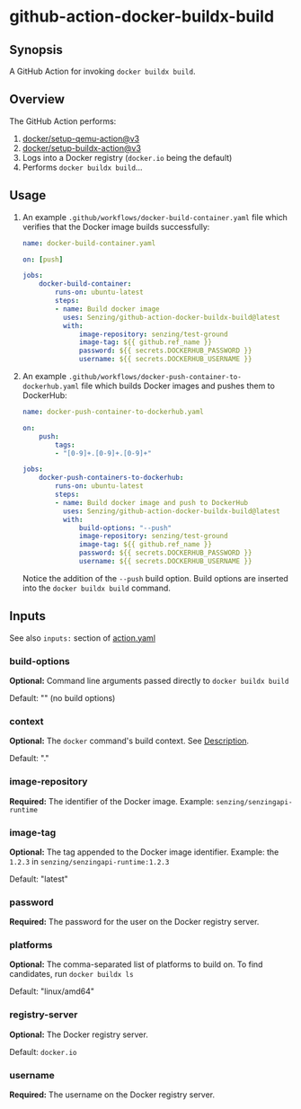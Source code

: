 # github-action-docker-buildx-build

## Synopsis

A GitHub Action for invoking `docker buildx build`.

## Overview

The GitHub Action performs:

1. [docker/setup-qemu-action@v3](https://github.com/docker/setup-qemu-action)
1. [docker/setup-buildx-action@v3](https://github.com/docker/setup-buildx-action)
1. Logs into a Docker registry (`docker.io` being the default)
1. Performs `docker buildx build`...

## Usage

1. An example `.github/workflows/docker-build-container.yaml` file
   which verifies that the Docker image builds successfully:

    ```yaml
    name: docker-build-container.yaml

    on: [push]

    jobs:
        docker-build-container:
            runs-on: ubuntu-latest
            steps:
            - name: Build docker image
              uses: Senzing/github-action-docker-buildx-build@latest
              with:
                  image-repository: senzing/test-ground
                  image-tag: ${{ github.ref_name }}
                  password: ${{ secrets.DOCKERHUB_PASSWORD }}
                  username: ${{ secrets.DOCKERHUB_USERNAME }}
    ```

1. An example `.github/workflows/docker-push-container-to-dockerhub.yaml` file
   which builds Docker images and pushes them to DockerHub:

    ```yaml
    name: docker-push-container-to-dockerhub.yaml

    on:
        push:
            tags:
            - "[0-9]+.[0-9]+.[0-9]+"

    jobs:
        docker-push-containers-to-dockerhub:
            runs-on: ubuntu-latest
            steps:
            - name: Build docker image and push to DockerHub
              uses: Senzing/github-action-docker-buildx-build@latest
              with:
                  build-options: "--push"
                  image-repository: senzing/test-ground
                  image-tag: ${{ github.ref_name }}
                  password: ${{ secrets.DOCKERHUB_PASSWORD }}
                  username: ${{ secrets.DOCKERHUB_USERNAME }}
    ```

   Notice the addition of the `--push` build option.
   Build options are inserted into the `docker buildx build` command.

## Inputs

See also `inputs:` section of [action.yaml](action.yaml)

### build-options

**Optional:** Command line arguments passed directly to `docker buildx build`

Default: "" (no build options)

### context

**Optional:**
The `docker` command's build context.
See [Description](https://docs.docker.com/engine/reference/commandline/build/#description).

Default: "."

### image-repository

**Required:**
The identifier of the Docker image.
Example: `senzing/senzingapi-runtime`

### image-tag

**Optional:**
The tag appended to the Docker image identifier.
Example:  the `1.2.3` in `senzing/senzingapi-runtime:1.2.3`

Default: "latest"

### password

**Required:**
The password for the user on the Docker registry server.

### platforms

**Optional:**
The comma-separated list of platforms to build on.
To find candidates, run `docker buildx ls`

Default: "linux/amd64"

### registry-server

**Optional:**
The Docker registry server.

Default: `docker.io`

### username

**Required:**
The username on the Docker registry server.

